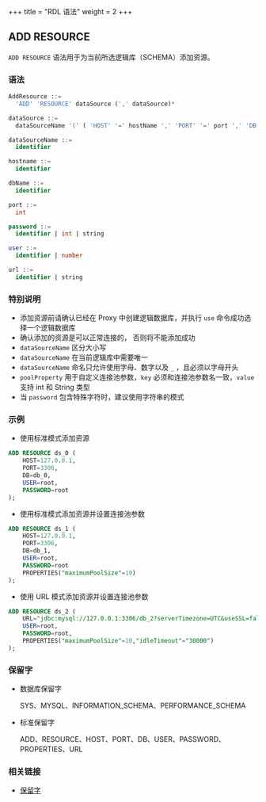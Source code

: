 +++
title = "RDL 语法"
weight = 2
+++


## ADD RESOURCE


`ADD RESOURCE` 语法用于为当前所选逻辑库（SCHEMA）添加资源。



### 语法
```SQL
AddResource ::=
  'ADD' 'RESOURCE' dataSource (',' dataSource)*

dataSource ::=
  dataSourceName '(' ( 'HOST' '=' hostName ',' 'PORT' '=' port ',' 'DB' '=' dbName  |  'URL' '=' url  ) ',' 'USER' '=' user (',' 'PASSWORD' '=' password )?  (',' 'PROPERTIES'  '(' ( key  '=' value ) ( ',' key  '=' value )* ')'  )?')'

dataSourceName ::=
  identifier

hostname ::=
  identifier

dbName ::=
  identifier

port ::=
  int

password ::=
  identifier | int | string 

user ::=
  identifier | number

url ::=
  identifier | string

```

 ### 特别说明
- 添加资源前请确认已经在 Proxy 中创建逻辑数据库，并执行 `use` 命令成功选择一个逻辑数据库
- 确认添加的资源是可以正常连接的， 否则将不能添加成功
- `dataSourceName` 区分大小写
- `dataSourceName` 在当前逻辑库中需要唯一
- `dataSourceName` 命名只允许使用字母、数字以及 `_` ，且必须以字母开头
- `poolProperty` 用于自定义连接池参数，`key` 必须和连接池参数名一致，`value` 支持 int 和 String 类型
- 当 `password` 包含特殊字符时，建议使用字符串的模式

 ### 示例
- 使用标准模式添加资源
```SQL
ADD RESOURCE ds_0 (
    HOST=127.0.0.1,
    PORT=3306,
    DB=db_0,
    USER=root,
    PASSWORD=root
);
```

- 使用标准模式添加资源并设置连接池参数
```SQL
ADD RESOURCE ds_1 (
    HOST=127.0.0.1,
    PORT=3306,
    DB=db_1,
    USER=root,
    PASSWORD=root
    PROPERTIES("maximumPoolSize"=10)
);
```

- 使用 URL 模式添加资源并设置连接池参数
```SQL
ADD RESOURCE ds_2 (
    URL="jdbc:mysql://127.0.0.1:3306/db_2?serverTimezone=UTC&useSSL=false",
    USER=root,
    PASSWORD=root,
    PROPERTIES("maximumPoolSize"=10,"idleTimeout"="30000")
);
```

### 保留字
- 数据库保留字

    SYS、MYSQL、INFORMATION_SCHEMA、PERFORMANCE_SCHEMA

- 标准保留字 

    ADD、RESOURCE、HOST、PORT、DB、USER、PASSWORD、PROPERTIES、URL

 ### 相关链接
- [保留字](/cn/reference/distsql/syntax/reserved-word/)